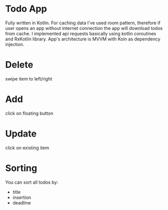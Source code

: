 # Todo App
Fully written in Kotlin. 
For caching data I've used room pattern, therefore if user opens an app without internet connection the app will download todos from cache.
I implemented api requests basically using kotlin coroutines and RxKotlin library.
App's architecture is MVVM with Koin as dependency injection.

# Delete
swipe item to left/right

# Add
click on floating button 

# Update
click on existing item
 
# Sorting
You can sort all todos by:
- title
- insertion
- deadline
